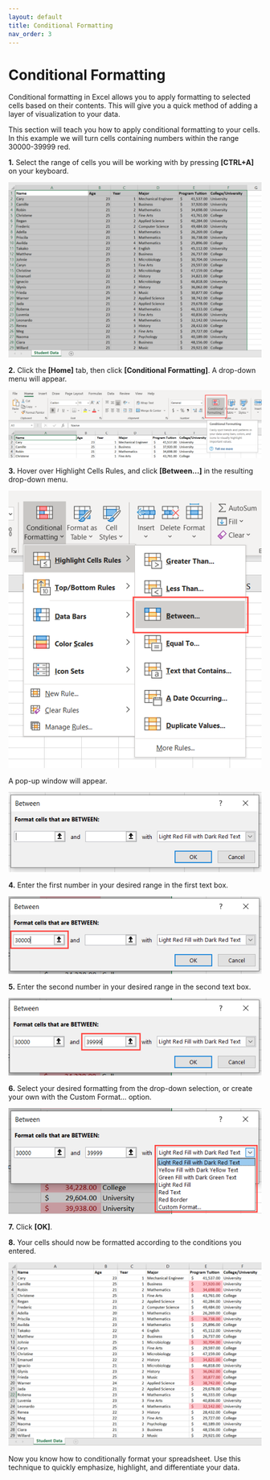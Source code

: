 ```yaml
---
layout: default
title: Conditional Formatting
nav_order: 3
---
```

# Conditional Formatting

Conditional formatting in Excel allows you to apply formatting to selected cells based on their contents. This will give you a quick method of adding a layer of visualization to your data.

This section will teach you how to apply conditional formatting to your cells.
In this example we will turn cells containing numbers within the range 30000-39999 red.

**1.** Select the range of cells you will be working with by pressing **[CTRL+A]** on your keyboard.

![Example-Cells](https://github.com/nickluong-dev/Excel-Instruction-Guide/blob/gh-pages/assets/images/conditional-formatting-2.png?raw=true "Example cells")

**2.** Click the **[Home]** tab, then click **[Conditional Formatting]**. A drop-down menu will appear.

![Conditional-Formatting](https://github.com/nickluong-dev/Excel-Instruction-Guide/blob/gh-pages/assets/images/conditional-formatting-1.PNG?raw=true "Conditional formatting button")

**3.** Hover over Highlight Cells Rules, and click **[Between…]** in the resulting drop-down menu.

![Between](https://github.com/nickluong-dev/Excel-Instruction-Guide/blob/gh-pages/assets/images/conditional-formatting-3.PNG?raw=true "Between button")

A pop-up window will appear.

![format-popup](https://github.com/nickluong-dev/Excel-Instruction-Guide/blob/gh-pages/assets/images/conditional-formatting-4.png?raw=true "Conditional formatting subsettings window")

**4.** Enter the first number in your desired range in the first text box.

![First-range](https://github.com/nickluong-dev/Excel-Instruction-Guide/blob/gh-pages/assets/images/conditional-formatting-5.png?raw=true "First text box")

**5.** Enter the second number in your desired range in the second text box.

![Second-Range](https://github.com/nickluong-dev/Excel-Instruction-Guide/blob/gh-pages/assets/images/conditional-formatting-6.png?raw=true "Second text box")

**6.** Select your desired formatting from the drop-down selection, or create your own with the Custom Format… option.

![format](https://github.com/nickluong-dev/Excel-Instruction-Guide/blob/gh-pages/assets/images/conditional-formatting-7.png?raw=true "Format selection")

**7.** Click **[OK]**.

**8.** Your cells should now be formatted according to the conditions you entered.

![completed-example](https://github.com/nickluong-dev/Excel-Instruction-Guide/blob/gh-pages/assets/images/conditional-formatting-8.png?raw=true "Example that is conditionally formatted")

Now you know how to conditionally format your spreadsheet. Use this technique to quickly emphasize, highlight, and differentiate your data.

